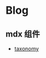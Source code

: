 # Blog

## mdx 组件

- [taxonomy](https://github.com/shadcn-ui/taxonomy/blob/main/components/mdx-components.tsx)
